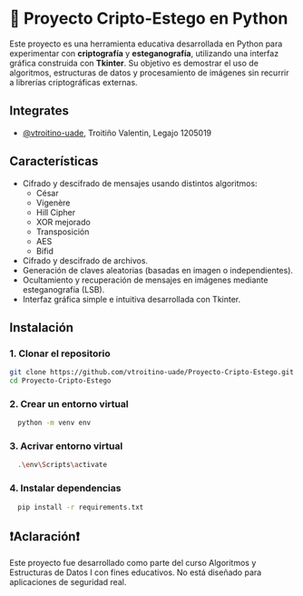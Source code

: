 
# 🔐 Proyecto Cripto-Estego en Python

Este proyecto es una herramienta educativa desarrollada en Python para experimentar con **criptografía** y **esteganografía**, utilizando una interfaz gráfica construida con **Tkinter**. Su objetivo es demostrar el uso de algoritmos, estructuras de datos y procesamiento de imágenes sin recurrir a librerías criptográficas externas.

## Integrates

- [@vtroitino-uade](https://github.com/vtroitino-uade), Troitiño Valentin, Legajo 1205019


## Características

- Cifrado y descifrado de mensajes usando distintos algoritmos:
  - César
  - Vigenère
  - Hill Cipher
  - XOR mejorado
  - Transposición
  - AES
  - Bifid
- Cifrado y descifrado de archivos.
- Generación de claves aleatorias (basadas en imagen o independientes).
- Ocultamiento y recuperación de mensajes en imágenes mediante esteganografía (LSB).
- Interfaz gráfica simple e intuitiva desarrollada con Tkinter.

## Instalación

### 1. Clonar el repositorio
```bash
git clone https://github.com/vtroitino-uade/Proyecto-Cripto-Estego.git
cd Proyecto-Cripto-Estego
```
### 2. Crear un entorno virtual
```bash
  python -m venv env
```
### 3. Acrivar entorno virtual
```bash
  .\env\Scripts\activate
```
### 4. Instalar dependencias
```bash
  pip install -r requirements.txt
```
## ❗Aclaración❗

Este proyecto fue desarrollado como parte del curso Algoritmos y Estructuras de Datos I con fines educativos. No está diseñado para aplicaciones de seguridad real.

